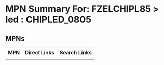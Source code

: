 



# MPN Summary For: FZELCHIPL85 > led : CHIPLED_0805

## MPNs
  

|MPN|Direct Links|Search Links|
| :--- | :--- | :--- |
||||
